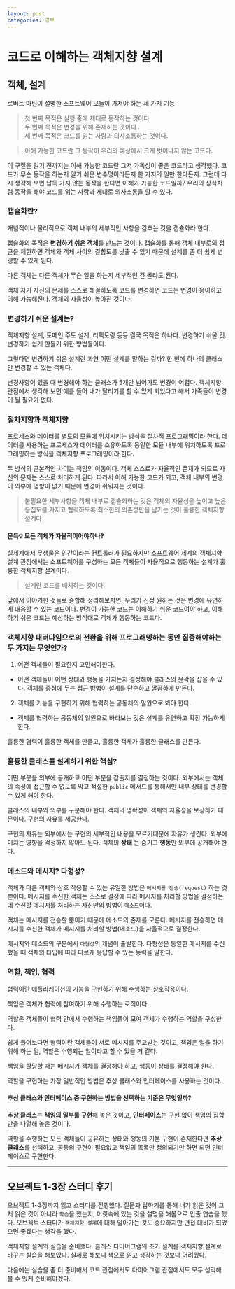 ```yaml
---
layout: post
categories: 공부 
---
```


# 코드로 이해하는 객체지향 설계 
## 객체, 설계 

로버트 마틴이 설명한 소프트웨어 모듈이 가져야 하는 세 가지 기능
> 첫 번째 목적은 실행 중에 제대로 동작하는 것이다.    
> 두 번째 목적은 변경을 위해 존재하는 것이다 .   
> 세 번째 목적은 코드를 읽는 사람과 의사소통하는 것이다.    

> 이해 가능한 코드란 그 동작이 우리의 예상에서 크게 벗어나지 않는 코드다. 

이 구절을 읽기 전까지는 이해 가능한 코드란 그저 가독성이 좋은 코드라고 생각했다.
코드가 무슨 동작을 하는지 알기 쉬운 변수명이라든지 한 가지의 일만 한다든지.
그런데 다시 생각해 보면 납득 가지 않는 동작을 한다면 이해가 가능한 코드일까? 우리의 상식처럼 동작을 해야 코드를 읽는 사람과 제대로 의사소통을 할 수 있다.

### 캡슐화란? 

개념적이나 물리적으로 객체 내부의 세부적인 사항을 감추는 것을 캡슐화라 한다. 

캡슐화의 목적은 **변경하기 쉬운 객체**를 만드는 것이다. 캡슐화를 통해 객체 내부로의 접근을 제한하면 객체와 객체 사이의 결합도를 낮출 수 있기 때문에 설계를 좀 더 쉽게 변경할 수 있게 된다. 

다른 객체는 다른 객체가 무슨 일을 하는지 세부적인 건 몰라도 된다. 

객체 자기 자신의 문제를 스스로 해결하도록 코드를 변경하면 코드는 변경이 용이하고 이해 가능해진다. 
객체의 자율성이 높아진 것이다. 

### 변경하기 쉬운 설계는?

객체지향 설계, 도메인 주도 설계, 리팩토링 등등 결국 목적은 하나다. 변경하기 쉬울 것. 변경하기 쉽게 만들기 위한 방법들이다.

그렇다면 변경하기 쉬운 설계란 과연 어떤 설계를 말하는 걸까?
한 번에 하나의 클래스만 변경할 수 있는 객체다.

변경사항이 있을 때 변경해야 하는 클래스가 5개만 넘어가도 변경이 어렵다.
객체지향 관점에서 생각해 보면 예를 들어 내가 달리기를 할 수 있게 되었다고 해서 가족들이 변경이 될 필요가 없다.

### 절차지향과 객체지향

프로세스와 데이터를 별도의 모듈에 위치시키는 방식을 절차적 프로그래밍이라 한다. 
데이터를 사용하는 프로세스가 데이터를 소유하도록 동일한 모듈 내부에 위치하도록 프로그래밍하는 방식을 객체지향 프로그래밍이라 한다. 

두 방식의 근본적인 차이는 책임의 이동이다. 
객체 스스로가 자율적인 존재가 되므로 자신의 문제는 스스로 처리하게 된다. 따라서 이해 가능한 코드가 되고, 객체 내부의 변경이 외부에 영향이 없기 때문에 변경이 쉬워지는 것이다. 

> 불필요한 세부사항을 객체 내부로 캡슐화하는 것은 객체의 자율성을 높이고 높은 응집도를 가지고 협력하도록 최소한의 의존성만을 남기는 것이 훌륭한 객체지향 설계다

#### 문득💡 모든 객체가 자율적이어야하나? 

실세계에서 무생물은 인간이라는 컨트롤러가 필요하지만 소프트웨어 세계의 객체지향 설계 관점에서는 소프트웨어를 구성하는 모든 객체들이 자율적으로 행동하는 설계가 훌륭한 객체지향 설계이다. 

> 설계란 코드를 배치하는 것이다. 

앞에서 이야기한 것들로 종합해 정리해보자면, 우리가 진정 원하는 것은 변경에 유연하게 대응할 수 있는 코드이다. 변경이 가능한 코드는 이해하기 쉬운 코드여야 하고, 이해하기 쉬운 코드는 예상하는 방식대로 객체가 행동하는 코드다. 

### 객체지향 패러다임으로의 전환을 위해 프로그래밍하는 동안 집중해야하는 두 가지는 무엇인가? 

1. 어떤 객체들이 필요한지 고민해야한다. 
  * 어떤 객체들이 어떤 상태와 행동을 가지는지 결정해야 클래스의 윤곽을 잡을 수 있다. 객체를 중심에 두는 접근 방법이 설계를 단순하고 깔끔하게 만든다. 

2. 객체를 기능을 구현하기 위해 협력하는 공동체의 일원으로 봐야 한다. 
  * 객체를 협력하는 공동체의 일원으로 바라보는 것은 설계를 유연하고 확장 가능하게 한다. 

훌륭한 협력이 훌륭한 객체를 만들고, 훌륭한 객체가 훌륭한 클래스를 만든다. 

### 훌륭한 클래스를 설계하기 위한 핵심?

어떤 부분을 외부에 공개하고 어떤 부분을 감출지를 결정하는 것이다. 
외부에서는 객체의 속성에 접근할 수 없도록 막고 적절한 `public` 메서드를 통해서만 내부 상태를 변경할 수 있게 해야 한다. 

클래스의 내부와 외부를 구분해야 한다. 
객체의 명확성이 객체의 자율성을 보장하기 때문이다. 구현의 자유를 제공한다. 

구현의 자유는 외부에서는 구현의 세부적인 내용을 모르기때문에 자유가 생긴다. 외부에 미치는 영향을 걱정하지 않아도 된다. 
객체의 **상태** 는 숨기고 **행동**만 외부에 공개해야 한다. 

### 메소드와 메시지? 다형성?

객체가 다른 객체와 상호 작용할 수 있는 유일한 방법은 `메시지를 전송(request)` 하는 것뿐이다. 메시지를 수신한 객체는 스스로 결정에 따라 메시지를 처리할 방법을 결정하는데 수신할 메시지를 처리하는 자신만의 방법이 `메소드`이다. 

객체는 메시지를 전송할 뿐이기 때문에 메소드의 존재를 모른다. 
메시지를 전송하면 메시지를 수신한 객체가 메시지를 처리할 방법(메소드)을 자율적으로 결정한다. 

메시지와 메소드의 구분에서 `다형성`의 개념이 출발한다. 
다형성은 동일한 메시지를 수신했을 때 객체의 타입에 따라 다르게 응답할 수 있는 능력을 말한다. 

### 역할, 책임, 협력

협력이란 애플리케이션의 기능을 구현하기 위해 수행하는 상호작용이다. 

책임은 객체가 협력에 참여하기 위해 수행하는 로직이다. 

역할은 객체들이 협력 안에서 수행하는 책임들이 모여 객체가 수행하는 역할을 구성한다. 

쉽게 풀어보다면 협력이란 객체들이 서로 메시지를 주고받는 것이고, 책임은 일을 하기 위해 하는 일, 역할은 수행되는 일이라고 할 수 있을 거 같다. 

책임을 할당할 때는 메시지가 객체를 결정해야 하고, 행동이 상태를 결정해야 한다. 

역할을 구현하는 가장 일반적인 방법은 추상 클래스와 인터페이스를 사용하는 것이다. 

#### 추상 클래스와 인터페이스 중 구현하는 방법을 선택하는 기준은 무엇일까? 

**추상 클래스**는 **책임의 일부를 구현**해 놓은 것이고, **인터페이스**는 구현 없이 책임의 집합만을 나열해 놓은 것이다. 

역할을 수행하는 모든 객체들이 공유하는 상태와 행동의 기본 구현이 존재한다면 **추상 클래스**를 선택하고,
공통의 구현이 필요없고 책임의 목록만 정의되기만 하면 되면 인터페이스로 구현한다. 

***

## 오브젝트 1-3장 스터디 후기 

오브젝트 1~3장까지 읽고 스터디를 진행했다. 질문과 답하기를 통해 내가 읽은 것이 그저 읽은 것이 아니라 `학습`을 했는지, 머릿속에 있는 것을 설명을 해봄으로 인출 연습을 했다. 오브젝트 스터디가 `객체지향 설계`에 대해 알아가는 것도 중요하지만 면접 대비가 되었으면 좋겠다는 생각을 했다. 

객체지향 설계의 실습을 준비했다. 클래스 다이어그램의 초기 설계를 객체지향 설계로 바꾸는 실습을 해보았다. 실제로 해보니 책으로 읽고 생각하는 것보다 어려웠다. 

다음에는 실습을 좀 더 준비해서 코드 관점에서도 다이어그램 관점에서도 모두 생각해 볼 수 있게 준비해야겠다. 
